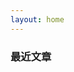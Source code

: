 ```yaml
---
layout: home
---
```

<script setup>
import LastPosts from '/.vitepress/theme/components/LastPosts.vue' 
</script>
### 最近文章

<LastPosts />

        